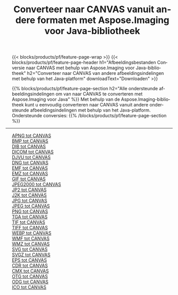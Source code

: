 ﻿---
title: Converteer naar CANVAS vanuit andere formaten met Aspose.Imaging voor Java-bibliotheek 
weight: 3920
url: /nl/java/conversion/to/canvas 
lang: nl
langdirlevel: 2
locales: zh-hans,ja,it,ru,de,es,fr,nl,id,lt,pl,pt,vi,tr,ko,zh-hant,ar,hi,th,sv,cs,uk,he
description: Met Aspose.Imaging kunt u met Java converteren naar CANVAS vanuit andere formaten
---

{{< blocks/products/pf/feature-page-wrap >}}
{{< blocks/products/pf/feature-page-header h1="Afbeeldingsbestanden Conversie naar CANVAS met behulp van Aspose.Imaging voor Java-bibliotheek" h2="Converteer naar CANVAS van andere afbeeldingsindelingen met behulp van het Java-platform" downloadText="Downloaden" >}}


{{% blocks/products/pf/feature-page-section  h2="Alle ondersteunde afbeeldingsindelingen om van naar CANVAS te converteren met Aspose.Imaging voor Java" %}}
Met behulp van de Aspose.Imaging-bibliotheek kunt u eenvoudig converteren naar CANVAS vanuit andere ondersteunde afbeeldingsindelingen met behulp van het Java-platform.
<br/>
Ondersteunde conversies:
{{% /blocks/products/pf/feature-page-section %}}
<div class="container-fluid productfamilypage bg-gray">
    <div class="convertypes bg-gray agp-content section">
        <div class="container">
		<hr style="margin-left:-20px;"/>
		<div class="row other-converters">
		    <div class='col-md-2 other-converter remove-lp remove-rp'><a href="/imaging/nl/java/conversion/apng-to-canvas" >APNG tot CANVAS</a></div>
<div class='col-md-2 other-converter remove-lp remove-rp'><a href="/imaging/nl/java/conversion/bmp-to-canvas" >BMP tot CANVAS</a></div>
<div class='col-md-2 other-converter remove-lp remove-rp'><a href="/imaging/nl/java/conversion/dib-to-canvas" >DIB tot CANVAS</a></div>
<div class='col-md-2 other-converter remove-lp remove-rp'><a href="/imaging/nl/java/conversion/dicom-to-canvas" >DICOM tot CANVAS</a></div>
<div class='col-md-2 other-converter remove-lp remove-rp'><a href="/imaging/nl/java/conversion/djvu-to-canvas" >DJVU tot CANVAS</a></div>
<div class='col-md-2 other-converter remove-lp remove-rp'><a href="/imaging/nl/java/conversion/dng-to-canvas" >DNG tot CANVAS</a></div>
<div class='col-md-2 other-converter remove-lp remove-rp'><a href="/imaging/nl/java/conversion/emf-to-canvas" >EMF tot CANVAS</a></div>
<div class='col-md-2 other-converter remove-lp remove-rp'><a href="/imaging/nl/java/conversion/emz-to-canvas" >EMZ tot CANVAS</a></div>
<div class='col-md-2 other-converter remove-lp remove-rp'><a href="/imaging/nl/java/conversion/gif-to-canvas" >GIF tot CANVAS</a></div>
<div class='col-md-2 other-converter remove-lp remove-rp'><a href="/imaging/nl/java/conversion/jpeg2000-to-canvas" >JPEG2000 tot CANVAS</a></div>
<div class='col-md-2 other-converter remove-lp remove-rp'><a href="/imaging/nl/java/conversion/jp2-to-canvas" >JP2 tot CANVAS</a></div>
<div class='col-md-2 other-converter remove-lp remove-rp'><a href="/imaging/nl/java/conversion/j2k-to-canvas" >J2K tot CANVAS</a></div>
<div class='col-md-2 other-converter remove-lp remove-rp'><a href="/imaging/nl/java/conversion/jpg-to-canvas" >JPG tot CANVAS</a></div>
<div class='col-md-2 other-converter remove-lp remove-rp'><a href="/imaging/nl/java/conversion/jpeg-to-canvas" >JPEG tot CANVAS</a></div>
<div class='col-md-2 other-converter remove-lp remove-rp'><a href="/imaging/nl/java/conversion/png-to-canvas" >PNG tot CANVAS</a></div>
<div class='col-md-2 other-converter remove-lp remove-rp'><a href="/imaging/nl/java/conversion/tga-to-canvas" >TGA tot CANVAS</a></div>
<div class='col-md-2 other-converter remove-lp remove-rp'><a href="/imaging/nl/java/conversion/tif-to-canvas" >TIF tot CANVAS</a></div>
<div class='col-md-2 other-converter remove-lp remove-rp'><a href="/imaging/nl/java/conversion/tiff-to-canvas" >TIFF tot CANVAS</a></div>
<div class='col-md-2 other-converter remove-lp remove-rp'><a href="/imaging/nl/java/conversion/webp-to-canvas" >WEBP tot CANVAS</a></div>
<div class='col-md-2 other-converter remove-lp remove-rp'><a href="/imaging/nl/java/conversion/wmf-to-canvas" >WMF tot CANVAS</a></div>
<div class='col-md-2 other-converter remove-lp remove-rp'><a href="/imaging/nl/java/conversion/wmz-to-canvas" >WMZ tot CANVAS</a></div>
<div class='col-md-2 other-converter remove-lp remove-rp'><a href="/imaging/nl/java/conversion/svg-to-canvas" >SVG tot CANVAS</a></div>
<div class='col-md-2 other-converter remove-lp remove-rp'><a href="/imaging/nl/java/conversion/svgz-to-canvas" >SVGZ tot CANVAS</a></div>
<div class='col-md-2 other-converter remove-lp remove-rp'><a href="/imaging/nl/java/conversion/eps-to-canvas" >EPS tot CANVAS</a></div>
<div class='col-md-2 other-converter remove-lp remove-rp'><a href="/imaging/nl/java/conversion/cdr-to-canvas" >CDR tot CANVAS</a></div>
<div class='col-md-2 other-converter remove-lp remove-rp'><a href="/imaging/nl/java/conversion/cmx-to-canvas" >CMX tot CANVAS</a></div>
<div class='col-md-2 other-converter remove-lp remove-rp'><a href="/imaging/nl/java/conversion/otg-to-canvas" >OTG tot CANVAS</a></div>
<div class='col-md-2 other-converter remove-lp remove-rp'><a href="/imaging/nl/java/conversion/odg-to-canvas" >ODG tot CANVAS</a></div>
<div class='col-md-2 other-converter remove-lp remove-rp'><a href="/imaging/nl/java/conversion/ico-to-canvas" >ICO tot CANVAS</a></div>
                </div>
        </div>
    </div>
</div>
<br/>

